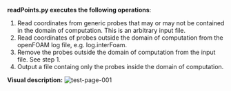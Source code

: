 **readPoints.py executes the following operations**:  
1. Read coordinates from generic probes that may or may not be contained in the domain of computation. This is an arbitrary input file.
2. Read coordinates of probes outside the domain of computation from the openFOAM log file, e.g. log.interFoam. 
3. Remove the probes outside the domain of computation from the input file. See step 1.
4. Output a file containg only the probes inside the domain of computation.

**Visual description:**
![test-page-001](https://user-images.githubusercontent.com/36754185/78853334-7cf96180-79d3-11ea-80e8-66fca3439470.jpg)
